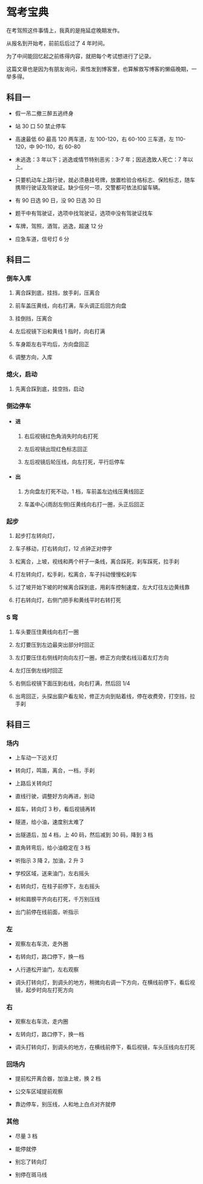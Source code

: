 # 驾考宝典


在考驾照这件事情上，我真的是拖延症晚期发作。

从报名到开始考，前前后后过了 4 年时间。

为了中间能回忆起之前练得内容，就把每个考试想进行了记录。

<!--more-->

这篇文章也是因为有朋友询问，索性发到博客里，也算解救写博客的懒癌晚期，一举多得。

## 科目一

-   假一吊二撤三醉五逃终身

-   站 30 口 50 禁止停车

-   高速最低 60 最高 120 两车道，左 100-120，右 60-100 三车道，左 110-120，中 90-110，右 60-80

-   未逃逸：3 年以下；逃逸或情节特别恶劣：3-7 年；因逃逸致人死亡：7 年以上。

-   只要机动车上路行驶，就必须悬挂号牌，放置检验合格标志、保险标志，随车携带行驶证及驾驶证。缺少任何一项，交警都可依法扣留车辆。

-   有 90 日选 90 日，没 90 日选 30 日

-   题干中有驾驶证，选项中找驾驶证，选项中没有驾驶证找车

-   车牌，驾照，酒驾，逃逸，超速 12 分

-   应急车道，信号灯 6 分

## 科目二

### 倒车入库

1. 离合踩到底，挂挡，放手刹，压离合

2. 前车盖压黄线，向右打满，车头调正后回方向盘

3. 挂倒挡，压离合

4. 左后视镜下沿和黄线 1 指时，向右打满

5. 车身距左右平均后，方向盘回正

6. 调整方向，入库

### 熄火，启动

1. 先离合踩到底，挂空挡，启动

### 侧边停车

- #### 进

    1. 右后视镜红色角消失时向右打死

    2. 左后视镜出现红色标志回正

    3. 左后视镜后轮压线，向左打死，平行后停车

- #### 出

    1. 方向盘左打死不动，1 档，车前盖左边线压黄线回正

    2. 车盖中心(雨刮左侧)压黄线向右打一圈，头正后回正

### 起步

1. 起步打左转向灯，

2. 车子移动，打右转向灯，12 点钟正对停字

3. 松离合，上坡，视线和两个杆子一条线，离合踩死，刹车踩死，拉手刹

4. 打左转向灯，松手刹，松离合，车子抖动慢慢松刹车

5. 过了坡开始下坡的时候离合踩到底，用刹车控制速度，左大灯往左边黄线靠

6. 打右转向灯，右侧门把手和黄线平时右转打死

### S 弯

1. 车头要压住黄线向右打一圈

2. 左灯要压到左边最突出部分时回正

3. 左灯要压住右侧线时向向左打一圈，修正方向使右线沿着左灯方向

4. 左灯压倒左线时回正

5. 右侧后视镜下面压到右线，向右打满，然后回 1/4

6. 出弯回正，头探出窗户看左轮，修正方向到贴着线，停在收费旁，打空挡，拉手刹

## 科目三

### 场内

-   上车动一下远关灯

-   转向灯，鸣笛，离合，一档，手刹

-   上路后关转向灯

-   直线行驶，调整好方向再进，别动

-   超车，转向灯 3 秒，看后视镜再转

-   隧道，给小油，速度别太难了

-   出隧道后，加 4 档，上 40 码，然后减到 30 码，降到 3 档

-   直角转弯后，给小油稳定在 3 档

-   听指示 3 降 2，加油，2 升 3

-   学校区域，送来油门，左右摇头

-   右转向灯，在柱子前停下，左右摇头

-   树和肩膀平齐向右打死，千万别压线

-   出门前停在线前面，听指示

### 左

-   观察左右车流，走外圈

-   右转向灯，路口停下，换一档

-   人行道松开油门，左右观察

-   调头打转向灯，到调头的地方，稍微向右调一下方向，在横线前停下，看后视镜，起步时向左打死方向

### 右

-   观察左右车流，走内圈

-   左转向灯，路口停下，换一档

-   调头打转向灯，到调头的地方，在横线前停下，看后视镜，车头压线向左打死

### 回场内

-   提前松开离合器，加油上坡，换 2 档

-   公交车区域提前观察

-   靠边停车，别压线，人和地上白点对齐就停

### 其他

-   尽量 3 档

-   能停就停

-   别忘了转向灯

-   别停在斑马线

